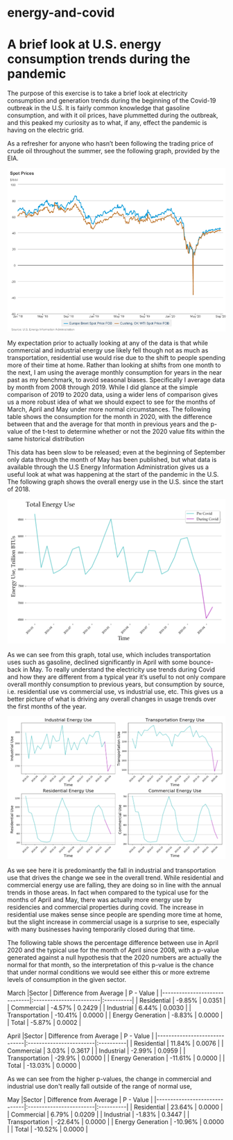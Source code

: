 # energy-and-covid
# A brief look at U.S. energy consumption trends during the pandemic

 
The purpose of this exercise is to take a brief look at electricity consumption and generation trends during the beginning of the Covid-19 outbreak in the U.S. It is fairly common knowledge that gasoline consumption, and with it oil prices, have plummetted during the outbreak, and this peaked my curiosity as to what, if any, effect the pandemic is having on the electric grid. 

As a refresher for anyone who hasn’t been following the trading price of crude oil throughout the summer, see the following graph, provided by the EIA.

![eia_graph](/images/daily_oil_prices_eia.png)

My expectation prior to actually looking at any of the data is that while commercial and industrial energy use likely fell though not as much as transportation, residential use would rise due to the shift to people spending more of their time at home. Rather than looking at shifts from one month to the next, I am using the average monthly consumption for years in the near past as my benchmark, to avoid seasonal biases. Specifically I average data by month from 2008 through 2019. While I did glance at the simple comparison of 2019 to 2020 data, using a wider lens of comparison gives us a more robust idea of what we should expect to see for the months of March, April and May under more normal circumstances. The following table shows the consumption for the month in 2020, with the difference between that and the average for that month in previous years and the p-value of the t-test to determine whether or not the 2020 value fits within the same historical distribution 

This data has been slow to be released; even at the beginning of September only data through the month of May has been published, but what data is available through the U.S Energy Information Administration gives us a useful look at what was happening at the start of the pandemic in the U.S. The following graph shows the overall energy use in the U.S. since the start of 2018. 

![total_use](/images/total_use_trend.png)

As we can see from this graph, total use, which includes transportation uses such as gasoline, declined significantly in April with some bounce-back in May. To really understand the electricity use trends during Covid and how they are different from a typical year it’s useful to not only compare overall monthly consumption to previous years, but consumption by source, i.e. residential use vs commercial use, vs industrial use, etc. This gives us a better picture of what is driving any overall changes in usage trends over the first months of the year.  

![breakdown_by_source](/images/sector_trends.png)

As we see here it is predominantly the fall in industrial and transportation use that drives the change we see in the overall trend. While residential and commercial energy use are falling, they are doing so in line with the annual trends in those areas. In fact when compared to the typical use for the months of April and May, there was actually more energy use by residencies and commercial properties during covid. The increase in residential use makes sense since people are spending more time at home, but the slight increase in commercial usage is a surprise to see, especially with many businesses having temporarily closed during that time. 

The following table shows the percentage difference between use in April 2020 and the typical use for the month of April since 2008, with a p-value generated against a null hypothesis that the 2020 numbers are actually the normal for that month, so the interpretation of this p-value is the chance that under normal conditions we would see either this or more extreme levels of consumption in the given sector.  


March
|Sector			               | Difference from Average | P - Value |
|------------------------------|:------------------------|:----------|
| Residential  	               | -9.85% 		         | 0.0351    |
| Commercial	               | -4.57%  		         | 0.2429    |
| Industrial	               | 6.44%   		         | 0.0030    |
| Transportation               | -10.41%  		         | 0.0000    |
| Energy Generation            | -8.83%  		         | 0.0000    |
| Total                        | -5.87%                  | 0.0002    |

April
|Sector			               | Difference from Average | P - Value |
|------------------------------|:------------------------|:----------|
| Residential  	               | 11.84% 	             | 0.0076    |
| Commercial	               | 3.03% 		             | 0.3617    |
| Industrial	               | -2.99%  		         | 0.0959    |
| Transportation               | -29.9% 		         | 0.0000    |
| Energy Generation            | -11.61%  		         | 0.0000    |
| Total                        | -13.03%                 | 0.0000    |

As we can see from the higher p-values, the change in commercial and industrial use don't really fall outside of the range of normal use, 

May
|Sector			               | Difference from Average | P - Value |
|------------------------------|:------------------------|:----------|
| Residential  	               | 23.64% 	             | 0.0000    |
| Commercial	               | 6.79%  	             | 0.0209    |
| Industrial	               | -1.83%  		         | 0.3447    |
| Transportation               | -22.64%  		         | 0.0000    |
| Energy Generation            | -10.96%  		         | 0.0000    |
| Total                        | -10.52%                 | 0.0000    |